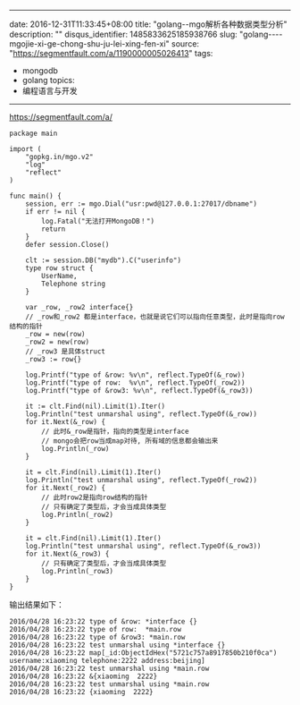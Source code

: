 
---
date: 2016-12-31T11:33:45+08:00
title: "golang--mgo解析各种数据类型分析"
description: ""
disqus_identifier: 1485833625185938766
slug: "golang----mgojie-xi-ge-chong-shu-ju-lei-xing-fen-xi"
source: "https://segmentfault.com/a/1190000005026413"
tags: 
- mongodb 
- golang 
topics:
- 编程语言与开发
---

https://segmentfault.com/a/

    package main

    import (
        "gopkg.in/mgo.v2"
        "log"
        "reflect"
    )

    func main() {
        session, err := mgo.Dial("usr:pwd@127.0.0.1:27017/dbname")
        if err != nil {
            log.Fatal("无法打开MongoDB！")
            return
        }
        defer session.Close()

        clt := session.DB("mydb").C("userinfo")
        type row struct {
            UserName, 
            Telephone string
        }

        var _row, _row2 interface{}
        // _row和_row2 都是interface，也就是说它们可以指向任意类型，此时是指向row结构的指针
        _row = new(row)
        _row2 = new(row)
        // _row3 是具体struct
        _row3 := row{}
        
        log.Printf("type of &row: %v\n", reflect.TypeOf(&_row))
        log.Printf("type of row:  %v\n", reflect.TypeOf(_row2))
        log.Printf("type of &row3: %v\n", reflect.TypeOf(&_row3))

        it := clt.Find(nil).Limit(1).Iter()
        log.Println("test unmarshal using", reflect.TypeOf(&_row))
        for it.Next(&_row) {
            // 此时&_row是指针，指向的类型是interface 
            // mongo会把row当成map对待, 所有域的信息都会输出来
            log.Println(_row)
        }
        
        it = clt.Find(nil).Limit(1).Iter()
        log.Println("test unmarshal using", reflect.TypeOf(_row2))
        for it.Next(_row2) {
            // 此时row2是指向row结构的指针
            // 只有确定了类型后，才会当成具体类型
            log.Println(_row2)
        }

        it = clt.Find(nil).Limit(1).Iter()
        log.Println("test unmarshal using", reflect.TypeOf(&_row3))
        for it.Next(&_row3) {
            // 只有确定了类型后，才会当成具体类型
            log.Println(_row3)
        }
    }

输出结果如下：

    2016/04/28 16:23:22 type of &row: *interface {}
    2016/04/28 16:23:22 type of row:  *main.row
    2016/04/28 16:23:22 type of &row3: *main.row
    2016/04/28 16:23:22 test unmarshal using *interface {}
    2016/04/28 16:23:22 map[_id:ObjectIdHex("5721c757a8917850b210f0ca") username:xiaoming telephone:2222 address:beijing]
    2016/04/28 16:23:22 test unmarshal using *main.row
    2016/04/28 16:23:22 &{xiaoming  2222}
    2016/04/28 16:23:22 test unmarshal using *main.row
    2016/04/28 16:23:22 {xiaoming  2222}

